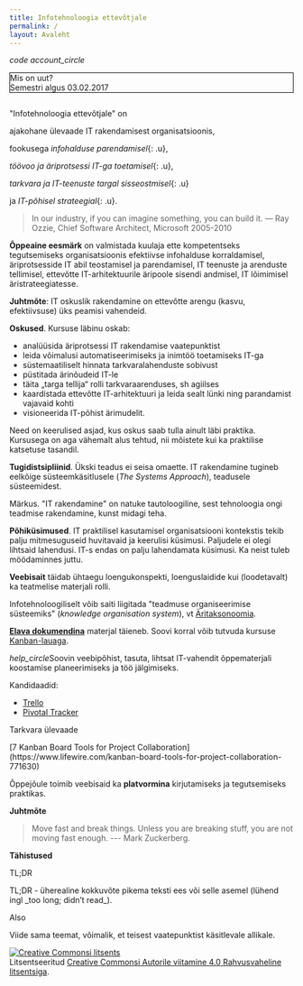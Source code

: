 ```yaml
---
title: Infotehnoloogia ettevõtjale
permalink: /
layout: Avaleht
---
```


<p>
  <i class="material-icons ikoon teal">code</i>
  <i class="material-icons ikoon purple">account_circle</i>
</p>

<p style='border: 1px solid Black; margin-bottom: 2em;'>
  <span class='uut'>Mis on uut?</span><br>
  Semestri algus 03.02.2017
</p>

"Infotehnoloogia ettevõtjale" on

ajakohane ülevaade IT rakendamisest organisatsioonis,

fookusega *infohalduse parendamisel*{: .u},

*töövoo ja äriprotsessi IT-ga toetamisel*{: .u},

*tarkvara ja IT-teenuste targal sisseostmisel*{: .u}

ja *IT-põhisel strateegial*{: .u}.

> In our industry, if you can imagine something, you can build it. — Ray Ozzie, Chief Software Architect, Microsoft 2005-2010


__Õppeaine eesmärk__ on valmistada kuulaja ette kompetentseks tegutsemiseks organisatsioonis efektiivse infohalduse korraldamisel, äriprotsesside IT abil teostamisel ja parendamisel, IT teenuste ja arenduste tellimisel, ettevõtte IT-arhitektuurile äripoole sisendi andmisel, IT lõimimisel äristrateegiatesse.

__Juhtmõte__: IT oskuslik rakendamine on ettevõtte arengu (kasvu, efektiivsuse) üks peamisi vahendeid.

__Oskused__. Kursuse läbinu oskab:

-  analüüsida äriprotsessi IT rakendamise vaatepunktist 
-  leida võimalusi automatiseerimiseks ja inimtöö toetamiseks IT-ga
-  süstemaatiliselt hinnata tarkvaralahenduste sobivust
-  püstitada ärinõudeid IT-le
-  täita „targa tellija“ rolli tarkvaraarenduses, sh agiilses
-  kaardistada ettevõtte IT-arhitektuuri ja leida sealt lünki ning parandamist vajavaid kohti
-  visioneerida IT-põhist ärimudelit. 

Need on keerulised asjad, kus oskus saab tulla ainult läbi praktika. Kursusega on aga vähemalt alus tehtud, nii mõistete kui ka praktilise katsetuse tasandil.

__Tugidistsipliinid__. Ükski teadus ei seisa omaette. IT rakendamine tugineb eelkõige süsteemkäsitlusele (_The Systems Approach_), teadusele süsteemidest.

Märkus. "IT rakendamine" on natuke tautoloogiline, sest tehnoloogia ongi teadmise rakendamine, kunst midagi teha.

<!--  Referentsdistsipliinid: kunst, sport. IT - elatise teenimise vahend -->

__Põhiküsimused__. IT praktilisel kasutamisel organisatsiooni kontekstis tekib palju mitmesuguseid huvitavaid ja keerulisi küsimusi. Paljudele ei olegi lihtsaid lahendusi. IT-s endas on palju lahendamata küsimusi. Ka neist tuleb möödaminnes juttu.

__Veebisait__ täidab ühtaegu loengukonspekti, loenguslaidide kui (loodetavalt) ka teatmelise materjali rolli.

Infotehnoloogiliselt võib saiti liigitada "teadmuse organiseerimise süsteemiks" (_knowledge organisation system_), vt [Äritaksonoomia](/IT/Takson).

__[Elava dokumendina](https://agiil.github.io/sonastik/#elav)__ materjal täieneb. Soovi korral võib tutvuda kursuse  [Kanban-lauaga](https://trello.com/b/KdlPUJCi/ebs-2017).

<p class='action'><i class="material-icons ikoon">help_circle</i>Soovin veebipõhist, tasuta, lihtsat IT-vahendit õppematerjali koostamise planeerimiseks ja töö jälgimiseks.</p>

Kandidaadid:

- [Trello](https://trello.com/)
- [Pivotal Tracker](https://www.pivotaltracker.com/)

<p class='tags'>Tarkvara ülevaade</p>
[7 Kanban Board Tools for Project Collaboration](https://www.lifewire.com/kanban-board-tools-for-project-collaboration-771630)

Õppejõule toimib veebisaid ka __platvormina__ kirjutamiseks ja tegutsemiseks praktikas.  

<!-- Elavus on IT-s saanud väga oluliseks. Tarkvara valikul on üheks olulisemaks kriteeriumiks see, kas tarkvara arendatakse ja hooldatakse aktiivselt. Hea indikatsiooni selle kohta saab avalikust koodirepost (nt [GitHub](https://github.com/)).

Veebimaterjali eesmärkideks on ajakohasus, olulisus, akadeemilisus ja jõudumööda ka entsüklopeedilisus (kõik oluline ja uus kajastatud).

__Ajakohasus__. Tuntud arendusguru ja mitme ülipopulaarse teenussüsteemi asutaja Joel Spolsky kirjutab, kui tähtis on IT-s dokumentatsiooni ajakohasus [Spolsky2000]:

> "Maybe your specs are out of date and don't reflect the product. My specs are updated frequently. The updating continues as the product is developed and new decisions are made. The spec always reflects our best collective understanding of how the product is going to work. The spec is only frozen when the product is code complete." --- 

__Akadeemilisus__. Teavet IT rakendamise kohta leiab paljudest allikatest. Äriajakirjandus valgustab IT-d, eriti uusi suundi, regulaarselt. See teave kipub jääma kaleidoskoopiliseks ja vähekriitiliseks. IT-s aga liigub palju "müüte" - seisukohti, mis võivad küll olla populaarsed, kuid tegelikult ei vasta tõele. Akadeemilised käsitlused - nendeks on eelkõige teadusajakirjade artiklid - võivad küll olla paljusõnalisemad, kuid tavaliselt tuginevad laiemale empiirilisele põhjale ja rangemale loogikale. -->

__Juhtmõte__

> Move fast and break things. Unless you are breaking stuff, you are not moving fast enough. --- Mark Zuckerberg.

__Tähistused__

<p class='tags'>TL;DR</p>
TL;DR - üherealine kokkuvõte pikema teksti ees või selle asemel (lühend ingl _too long; didn’t read_).

<p class='tags'>Also</p>
Viide sama teemat, võimalik, et teisest vaatepunktist käsitlevale allikale.




<p style='margin-top: 1em;'>
  <a rel="license" href="http://creativecommons.org/licenses/by/4.0/"><img alt="Creative Commonsi litsents" style="border-width:0" src="https://i.creativecommons.org/l/by/4.0/88x31.png" /></a><br />Litsentseeritud <a rel="license" href="http://creativecommons.org/licenses/by/4.0/">Creative Commonsi Autorile viitamine 4.0 Rahvusvaheline litsentsiga</a>.
</p>